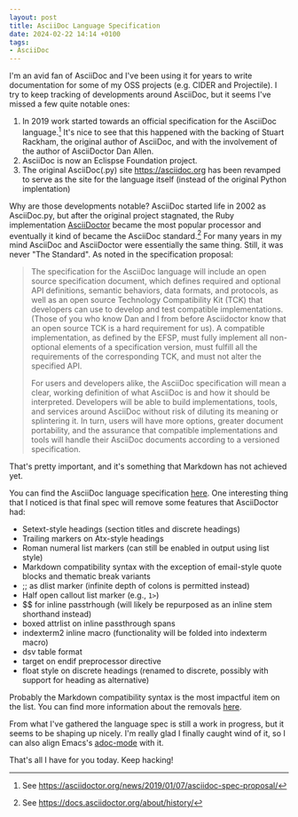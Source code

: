 ```yaml
---
layout: post
title: AsciiDoc Language Specification
date: 2024-02-22 14:14 +0100
tags:
- AsciiDoc
---
```


I'm an avid fan of AsciiDoc and I've been using it for years to write
documentation for some of my OSS projects (e.g. CIDER and Projectile). I try to
keep tracking of developments around AsciiDoc, but it seems I've missed a few
quite notable ones:

1. In 2019 work started towards an official specification for the AsciiDoc
   language.[^1] It's nice to see that this happened with the backing of Stuart
   Rackham, the original author of AsciiDoc, and with the involvement of the author of AsciiDoctor Dan Allen.
2. AsciiDoc is now an Eclispse Foundation project.
3. The original AsciiDoc(.py) site <https://asciidoc.org> has been revamped to serve as the site for the language itself (instead of the original Python implentation)

Why are those developments notable? AsciiDoc started life in 2002 as
AsciiDoc.py, but after the original project stagnated, the Ruby implementation
[AsciiDoctor](https://asciidoctor.org) became the most popular processor and
eventually it kind of became the AsciiDoc standard.[^2] For many years in my
mind AsciiDoc and AsciiDoctor were essentially the same thing. Still, it was
never "The Standard". As noted in the specification proposal:

> The specification for the AsciiDoc language will include an open source
> specification document, which defines required and optional API definitions,
> semantic behaviors, data formats, and protocols, as well as an open source
> Technology Compatibility Kit (TCK) that developers can use to develop and test
> compatible implementations. (Those of you who know Dan and I from before
> Asciidoctor know that an open source TCK is a hard requirement for us). A
> compatible implementation, as defined by the EFSP, must fully implement all
> non-optional elements of a specification version, must fulfill all the
> requirements of the corresponding TCK, and must not alter the specified API.
>
> For users and developers alike, the AsciiDoc specification will mean a clear,
> working definition of what AsciiDoc is and how it should be
> interpreted. Developers will be able to build implementations, tools, and
> services around AsciiDoc without risk of diluting its meaning or splintering
> it. In turn, users will have more options, greater document portability, and
> the assurance that compatible implementations and tools will handle their
> AsciiDoc documents according to a versioned specification.

That's pretty important, and it's something that Markdown has not achieved yet.

You can find the AsciiDoc language specification
[here](https://gitlab.eclipse.org/eclipse/asciidoc-lang/asciidoc-lang). One
interesting thing that I noticed is that final spec will remove some features that
AsciiDoctor had:

* Setext-style headings (section titles and discrete headings)
* Trailing markers on Atx-style headings
* Roman numeral list markers (can still be enabled in output using list style)
* Markdown compatibility syntax with the exception of email-style quote blocks and thematic break variants
* ;; as dlist marker (infinite depth of colons is permitted instead)
* Half open callout list marker (e.g., `1>`)
* $$ for inline passtrhough (will likely be repurposed as an inline stem shorthand instead)
* boxed attrlist on inline passthrough spans
* indexterm2 inline macro (functionality will be folded into indexterm macro)
* dsv table format
* target on endif preprocessor directive
* float style on discrete headings (renamed to discrete, possibly with support for heading as alternative)

Probably the Markdown compatibility syntax is the most impactful item on the list. You
can find more information about the removals
[here](https://gitlab.eclipse.org/eclipse/asciidoc-lang/asciidoc-lang/-/blob/main/spec/outline.adoc?ref_type=heads#user-content-removed-syntax).

From what I've gathered the language spec is still a work in progress, but it seems to be shaping up nicely. I'm really glad
I finally caught wind of it, so I can also align Emacs's [adoc-mode](https://github.com/bbatsov/adoc-mode) with it.

That's all I have for you today. Keep hacking!

[^1]: See <https://asciidoctor.org/news/2019/01/07/asciidoc-spec-proposal/>
[^2]: See <https://docs.asciidoctor.org/about/history/>
